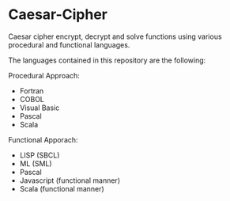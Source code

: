 # Caesar-Cipher
Caesar cipher encrypt, decrypt and solve functions using various procedural and functional languages.

The languages contained in this repository are the following:

Procedural Approach:
- Fortran
- COBOL
- Visual Basic
- Pascal
- Scala

Functional Apporach:
- LISP (SBCL)
- ML (SML)
- Pascal
- Javascript (functional manner)
- Scala (functional manner)
